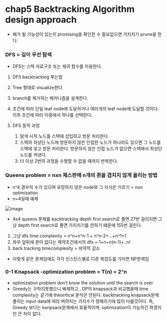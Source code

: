 # chap5 Backtracking Algorithm design approach

- 해가 될 가능성이 있는지 promising을 확인한 수 필요없으면 가지치기 prune을 한다.

### DFS = 깊이 우선 탐색

- DFS는 스택 자료구조 또는 재귀 함수를 이용한다.

1. DFS backtracking 푸는법

1. Tree 형태로 visualize한다
2. branch를 제거하는 메커니즘을 설계한다.
3. 조건에 따라 단일 leaf node에 도달하거나 여러개의 leaf node에 도달할 것이다. 이후 조건에 따라 이중에서 하나를 선택한다.
1. DFS 동작 과정
    1. 탐색 시작 노드를 스택에 삽입하고 방문 처리한다.
    2. 스택의 최상단 노드에 방문하지 않은 인접한 노드가 하나라도 있으면 그 노드를 스택에 넣고 방문 처리한다. 방문하지 않은 인접 노드가 없으면 스택에서 최상단 노드를 꺼낸다.
    3. 더 이상 2번의 과정을 수행할 수 없을 때까지 반복한다.

### Queens problem  = nxn 체스판에 n개의 퀸을 겹치지 않게 올리는 방법

- n^4 경우의 수가 있으며 유망하지 않은 node와 그 자식은 거르기 = non optimization
- n=4일때 예제

![image](https://user-images.githubusercontent.com/43203949/215635076-c77cb1ef-22ed-4488-a451-916c7a52a6c9.png)


- 4x4 queens 문제를 backtracking depth first search로 풀면 27번 걸리지면 그냥 depth first search로 풀면 가지치기를 안하기 떄문에 155번 걸린다.
1. 그냥 dfs time complexity = n^n+n^n-1 + n^n-2+…+n^1+1
2. 좌우 앞뒤에 퀸이 없다는 제약조건에서의 dfs = 1+n+n(n-1)+..n! 
3. back tracking timecomplexity = 비약적 감소
- 이렇게 같은 문제임에도 각각 인스턴스별로 다른 복잡도를 가지면 NP문제임

### 0-1 Knapsack -optimization problem = T(n) = 2^n

- optimization problem don’t know the solution until the search is over
- Greedy는 구하지못했으니 배제하고 , DP의 knapsack과 비교했을때 time complexity는 같기에 theoritical 분석은 안된다. backtracking knapsack문제풀이는 input data에 따라 버려지는 가지수가 정해지기에 많이 다를것이다. 즉, Greedy 보다는 kanpsack문제에서 효율적이며, optimization이 가능하긴 하겠지만 큰 차이 없다.
